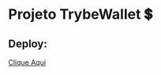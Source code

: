 # Projeto TrybeWallet :heavy_dollar_sign:

## Deploy: 

[Clique Aqui](https://money.gustavosouza.dev.br)
    
  

